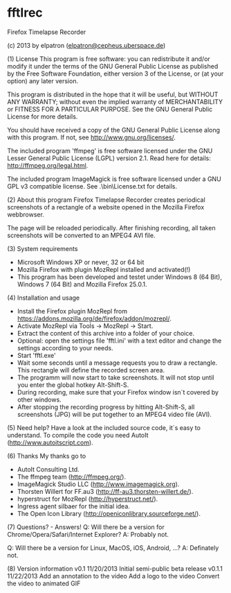 fftlrec
=======

Firefox Timelapse Recorder

(c) 2013 by elpatron (elpatron@cepheus.uberspace.de)


(1) License
This program is free software: you can redistribute it and/or modify
it under the terms of the GNU General Public License as published by
the Free Software Foundation, either version 3 of the License, or
(at your option) any later version.

This program is distributed in the hope that it will be useful,
but WITHOUT ANY WARRANTY; without even the implied warranty of
MERCHANTABILITY or FITNESS FOR A PARTICULAR PURPOSE.  See the
GNU General Public License for more details.

You should have received a copy of the GNU General Public License
along with this program.  If not, see <http://www.gnu.org/licenses/>.

The included program 'ffmpeg' is free software licensed under the
GNU Lesser General Public License (LGPL) version 2.1. Read here
for details: http://ffmpeg.org/legal.html.

The included program ImageMagick is free software licensed under a
GNU GPL v3 compatible license. See .\bin\License.txt for details.

(2) About this program
Firefox Timelapse Recorder creates periodical screenshots of a
rectangle of a website opened in the Mozilla Firefox webbrowser.

The page will be reloaded periodically. After finishing recording,
all taken screenshots will be converted to an MPEG4 AVI file.

(3) System requirements
 - Microsoft Windows XP or never, 32 or 64 bit
 - Mozilla Firefox with plugin MozRepl installed and activated(!)
 - This program has been developed and testet under Windows 8 (64 Bit),
   Windows 7 (64 Bit) and Mozilla Firefox 25.0.1.

(4) Installation and usage
- Install the Firefox plugin MozRepl from
  https://addons.mozilla.org/de/firefox/addon/mozrepl/.
- Activate MozRepl via Tools -> MozRepl -> Start.
- Extract the content of this archive into a folder of your choice.
- Optional: open the settings file 'fftl.ini' with a text editor and
  change the settings according to your needs.
- Start 'fftl.exe'
- Wait some seconds until a message requests you to draw a rectangle.
  This rectangle will define the recorded screen area.
- The programm will now start to take screenshots. It will not stop
  until you enter the global hotkey Alt-Shift-S.
- During recording, make sure that your Firefox window isn´t covered
  by other windows.
- After stopping the recording progress by hitting Alt-Shift-S, all
  screenshots (JPG) will be put together to an MPEG4 video file (AVI).

(5) Need help?
Have a look at the included source code, it´s easy to understand.
To compile the code you need AutoIt (http://www.autoitscript.com).

(6) Thanks
My thanks go to
- AutoIt Consulting Ltd.
- The ffmpeg team (http://ffmpeg.org/).
- ImageMagick Studio LLC (http://www.imagemagick.org).
- Thorsten Willert for FF.au3 (http://ff-au3.thorsten-willert.de/).
- hyperstruct for MozRepl (http://hyperstruct.net/).
- Ingress agent silbaer for the initial idea.
- The Open Icon Library (http://openiconlibrary.sourceforge.net/).

(7) Questions? - Answers!
Q: Will there be a version for Chrome/Opera/Safari/Internet Explorer?
A: Probably not.

Q: Will there be a version for Linux, MacOS, iOS, Android, ...?
A: Definately not.

(8) Version information
v0.1	11/20/2013	Initial semi-public beta release
v0.1.1	11/22/2013	Add an annotation to the video
			Add a logo to the video
			Convert the video to animated GIF
